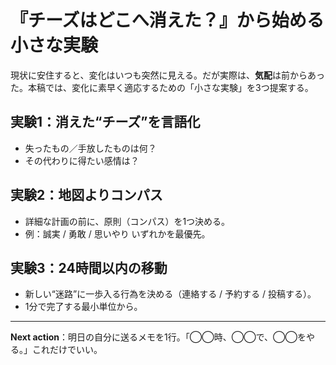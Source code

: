 # 『チーズはどこへ消えた？』から始める小さな実験

現状に安住すると、変化はいつも突然に見える。だが実際は、**気配**は前からあった。本稿では、変化に素早く適応するための「小さな実験」を3つ提案する。

## 実験1：消えた“チーズ”を言語化
- 失ったもの／手放したものは何？
- その代わりに得たい感情は？

## 実験2：地図よりコンパス
- 詳細な計画の前に、原則（コンパス）を1つ決める。
- 例：誠実 / 勇敢 / 思いやり いずれかを最優先。

## 実験3：24時間以内の移動
- 新しい“迷路”に一歩入る行為を決める（連絡する / 予約する / 投稿する）。
- 1分で完了する最小単位から。

---

**Next action**：明日の自分に送るメモを1行。「◯◯時、◯◯で、◯◯をやる。」これだけでいい。
